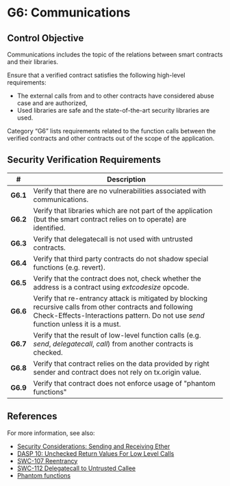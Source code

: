 # G6: Communications

## Control Objective

Communications includes the topic of the relations between smart contracts and their libraries.

Ensure that a verified contract satisfies the following high-level requirements:
* The external calls from and to other contracts have considered abuse case and are authorized,
* Used libraries are safe and the state-of-the-art security libraries are used.

Category “G6” lists requirements related to the function calls between the verified contracts and other contracts out of the scope of the application.

## Security Verification Requirements

| # | Description |
| --- | --- |
| **G6.1** | Verify that there are no vulnerabilities associated with communications. | 
| **G6.2** | Verify that libraries which are not part of the application (but the smart contract relies on to operate) are identified. | 
| **G6.3** | Verify that delegatecall is not used with untrusted contracts. | 
| **G6.4** | Verify that third party contracts do not shadow special functions (e.g. revert). | 
| **G6.5** | Verify that the contract does not, check whether the address is a contract using *extcodesize* opcode. | 
| **G6.6** | Verify that re-entrancy attack is mitigated by blocking recursive calls from other contracts and following Check-Effects-Interactions pattern. Do not use *send* function unless it is a must. | 
| **G6.7** | Verify that the result of low-level function calls (e.g. *send*, *delegatecall*, *call*) from another contracts is checked. | 
| **G6.8** | Verify that contract relies on the data provided by right sender and contract does not rely on tx.origin value. | 
| **G6.9** | Verify that contract does not enforce usage of "phantom functions" |

## References

For more information, see also:

* [Security Considerations: Sending and Receiving Ether](https://solidity.readthedocs.io/en/v0.5.10/security-considerations.html#sending-and-receiving-ether)
* [DASP 10: Unchecked Return Values For Low Level Calls](https://www.dasp.co/#item-4)
* [SWC-107 Reentrancy](https://smartcontractsecurity.github.io/SWC-registry/docs/SWC-107)
* [SWC-112 Delegatecall to Untrusted Callee](https://smartcontractsecurity.github.io/SWC-registry/docs/SWC-112)
* [Phantom functions](https://media.dedaub.com/phantom-functions-and-the-billion-dollar-no-op-c56f062ae49f)

